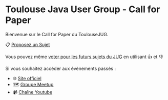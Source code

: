 # Toulouse Java User Group - Call for Paper

Bienvenue sur le Call for Paper du ToulouseJUG.

📋 [Proposez un Sujet](https://github.com/ToulouseJug/call-for-paper/issues/new)

Vous pouvez même [voter pour les futurs sujets du JUG](https://github.com/ToulouseJug/call-for-paper/issues) en utilisant 👍 et 👎

Si vous souhaitez accéder aux évènements passés :  
* 🌐 [Site officiel](http://www.toulousejug.org/)
* 🗺️ [Groupe Meetup](https://www.meetup.com/fr-FR/Toulouse-Java-User-Group/)
* 📹 [Chaîne Youtube](https://www.youtube.com/channel/UCTqj9i8UpCNXRMcPNuWhocQ)




